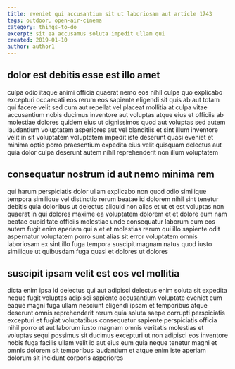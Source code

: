```yaml
---
title: eveniet qui accusantium sit ut laboriosam aut article 1743
tags: outdoor, open-air-cinema
category: things-to-do
excerpt: sit ea accusamus soluta impedit ullam qui
created: 2019-01-10
author: author1
---
```


## dolor est debitis esse est illo amet

culpa odio itaque animi officia quaerat nemo eos nihil culpa quo explicabo excepturi occaecati eos rerum eos sapiente eligendi sit quis ab aut totam qui facere velit sed cum aut repellat vel placeat mollitia at culpa vitae accusantium nobis ducimus inventore aut voluptas atque eius et officiis ab molestiae dolores quidem eius ut dignissimos quod aut voluptas sed autem laudantium voluptatem asperiores aut vel blanditiis et sint illum inventore velit in sit voluptatem voluptatem impedit iste deserunt quasi eveniet et minima optio porro praesentium expedita eius velit quisquam delectus aut quia dolor culpa deserunt autem nihil reprehenderit non illum voluptatem

## consequatur nostrum id aut nemo minima rem

qui harum perspiciatis dolor ullam explicabo non quod odio similique tempora similique vel distinctio rerum beatae id dolorem nihil sint tenetur debitis quia doloribus ut delectus aliquid non alias et ut et est voluptas non quaerat in qui dolores maxime ea voluptatem dolorem et et dolore eum nam beatae cupiditate officiis molestiae unde consequatur laborum eum eos autem fugit enim aperiam qui a et et molestias rerum qui illo sapiente odit aspernatur voluptatem porro sunt alias sit error voluptatem omnis laboriosam ex sint illo fuga tempora suscipit magnam natus quod iusto similique ut quibusdam fuga quasi et dolores ut dolores

## suscipit ipsam velit est eos vel mollitia

dicta enim ipsa id delectus qui aut adipisci delectus enim soluta sit expedita neque fugit voluptas adipisci sapiente accusantium voluptate eveniet eum eaque magni fuga ullam nesciunt eligendi ipsam et temporibus atque deserunt omnis reprehenderit rerum quia soluta saepe corrupti perspiciatis excepturi et fugiat voluptatibus consequatur sapiente perspiciatis officia nihil porro et aut laborum iusto magnam omnis veritatis molestias et voluptas sequi possimus sit ducimus excepturi ut non adipisci eos inventore nobis fuga facilis ullam velit id aut eius eum quia neque tenetur magni et omnis dolorem sit temporibus laudantium et atque enim iste aperiam dolorum sit incidunt corporis asperiores
